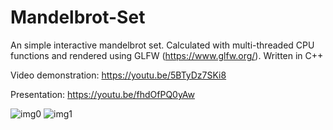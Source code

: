 # Mandelbrot-Set
An simple interactive mandelbrot set. Calculated with multi-threaded CPU functions and rendered using GLFW (https://www.glfw.org/).
Written in C++

Video demonstration: https://youtu.be/5BTyDz7SKi8

Presentation: https://youtu.be/fhdOfPQ0yAw

![img0](https://media.discordapp.net/attachments/701284862291607655/768237400438210570/Mandelbrot_Screenshot.png)
![img1](https://media.discordapp.net/attachments/701284862291607655/768237517794181180/cool3.png)
